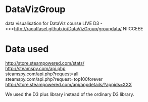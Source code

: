# DataVizGroup
data visualisation for DataViz course
LIVE D3 ->>>http://raoulfasel.github.io/DataVizGroup/groupdata/
NIICCEEE

# Data used
http://store.steampowered.com/stats/ <br>
http://steamspy.com/api.php <br>
steamspy.com/api.php?request=all <br>
steamspy.com/api.php?request=top100forever <br>
http://store.steampowered.com/api/appdetails/?appids=XXX

We used the D3 plus library instead of the ordinary D3 library.
